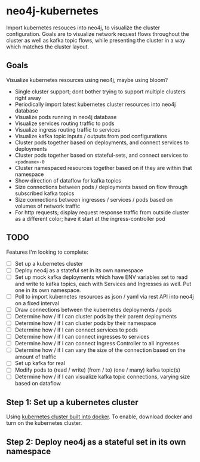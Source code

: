 # neo4j-kubernetes

Import kubernetes resouces into neo4j, to visualize the cluster configuration. Goals are to visualize network request
flows throughout the cluster as well as kafka topic flows, while presenting the cluster in a way which matches the 
cluster layout.

## Goals

Visualize kubernetes resources using neo4j, maybe using bloom?

* Single cluster support; dont bother trying to support multiple clusters right away
* Periodically import latest kubernetes cluster resources into neo4j database
* Visualize pods running in neo4j database
* Visualize services routing traffic to pods 
* Visualize ingress routing traffic to services
* Visualize kafka topic inputs / outputs from pod configurations
* Cluster pods together based on deployments, and connect services to deployments
* Cluster pods together based on stateful-sets, and connect services to `<podname>-0`
* Cluster namespaced resources together based on if they are within that namespace
* Show direction of dataflow for kafka topics
* Size connections between pods / deployments based on flow through subscribed kafka topics
* Size connections between ingresses / services / pods based on volumes of network traffic 
* For http requests; display request response traffic from outside cluster as a different color; have it start at the ingress-controller pod

## TODO

Features I'm looking to complete:

- [ ] Set up a kubernetes cluster
- [ ] Deploy neo4j as a stateful set in its own namespace
- [ ] Set up mock kafka deployments which have ENV variables set to read and write 
to kafka topics, each with Services and Ingresses as well. Put one in its own namespace.
- [ ] Poll to import kubernetes resources as json / yaml via rest API into neo4j on a fixed interval
- [ ] Draw connections between the kubernetes deployments / pods
- [ ] Determine how / if I can cluster pods by their parent deployments
- [ ] Determine how / if I can cluster pods by their namespace
- [ ] Determine how / if I can connect services to pods
- [ ] Determine how / if I can connect ingresses to services
- [ ] Determine how / if I can connect Ingress Controller to all ingresses
- [ ] Determine how / if I can vary the size of the connection based on the amount of traffic
- [ ] Set up kafka for real
- [ ] Modify pods to (read / write) (from / to) (one / many) kafka topic(s)
- [ ] Determine how / if I can visualize kafka topic connections, varying size based on dataflow

## Step 1: Set up a kubernetes cluster

Using [kubernetes cluster built into docker](https://www.docker.com/products/kubernetes). To enable, download docker
and turn on the kubernetes cluster.

## Step 2: Deploy neo4j as a stateful set in its own namespace


